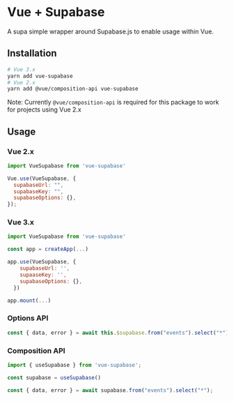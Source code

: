 # Vue + Supabase

A supa simple wrapper around Supabase.js to enable usage within Vue.

## Installation
```bash
# Vue 3.x
yarn add vue-supabase
# Vue 2.x
yarn add @vue/composition-api vue-supabase
```
Note: Currently `@vue/composition-api` is required for this package to work for projects using Vue 2.x
## Usage
### Vue 2.x
```js
import VueSupabase from 'vue-supabase'

Vue.use(VueSupabase, {
  supabaseUrl: "",
  supabaseKey: "",
  supabaseOptions: {},
});
```

### Vue 3.x
```js
import VueSupabase from 'vue-supabase'

const app = createApp(...)

app.use(VueSupabase, {
    supabaseUrl: '',
    supaaseKey: '',
    supabaseOptions: {},
  })

app.mount(...)
```

### Options API
```js
const { data, error } = await this.$supabase.from("events").select("*");
```

### Composition API
```js
import { useSupabase } from 'vue-supabase';

const supabase = useSupabase()

const { data, error } = await supabase.from("events").select("*");
```

